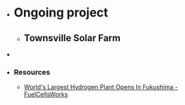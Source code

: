 - # Ongoing project
	- Townsville Solar Farm
		-
-
- ### Resources
	- [World's Largest Hydrogen Plant Opens In Fukushima - FuelCellsWorks](https://fuelcellsworks.com/news/worlds-largest-hydrogen-plant-in-fukushima-opens/)